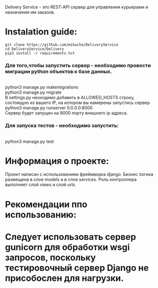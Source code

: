 Delivery Service - это REST-API сервер для управления курьерами и назначения им заказов.
<h1>Instalation guide:</h1>

```git clone https://github.com/mikacha/DeliveryService```<br>
```cd DeliveryService/Delivery```<br>
```pip3 install -r requirements.txt```<br>

<h3>Для того,чтобы запустить сервер - необходимо провести миграции python объектов к базе данных.</h3><br>
python3 manage.py makemigrations<br>
python3 manage.py migrate<br>
В settings.py неоходимо добавить в ALLOWED_HOSTS строку, состоящую из вашего IP, на котором вы намерены запустись сервер
python3 manage.py runserver 0.0.0.0:8000<br>
Сервер будет запущен на 8000 порту внешнего ip адреса.
<h3>Для запуска тестов - необходимо запустить:</h3><br>
	python3 manage.py test
	<br>
	
<h1>Информация о проекте:</h1>
Проект написан с использованием фреймворка django. Бизнес логика размещена в слое models и в слое services.
Роль контроллера выполняет слой views и слой urls.
	
<h1>Рекомендации ппо использованию:<h1>
	Следует использовать сервер gunicorn для обработки wsgi запросов, поскольку тестировочный сервер Django не присобослен для нагрузки.
	
